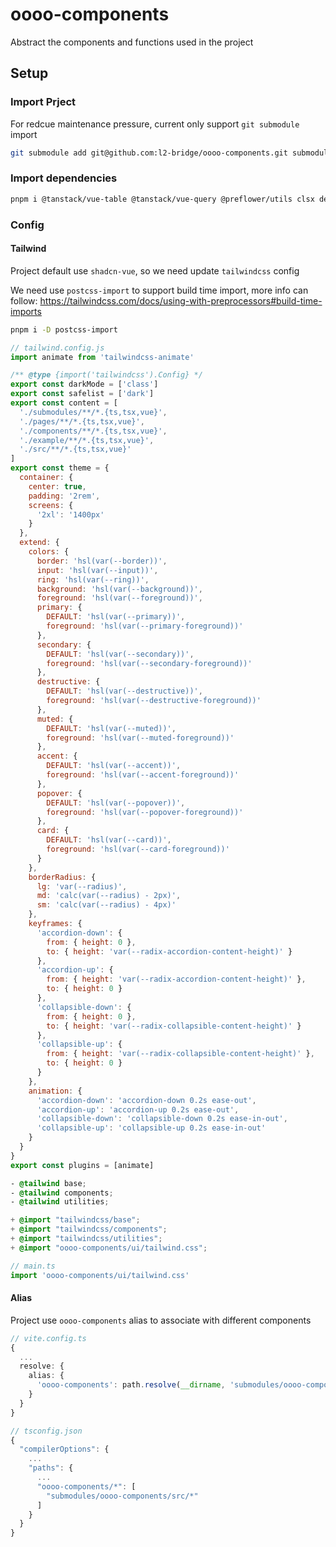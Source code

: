 # oooo-components
Abstract the components and functions used in the project

## Setup

### Import Prject
For redcue maintenance pressure, current only support `git submodule` import

```bash
git submodule add git@github.com:l2-bridge/oooo-components.git submodules/oooo-components
```

### Import dependencies
```bash
pnpm i @tanstack/vue-table @tanstack/vue-query @preflower/utils clsx decimal.js-light radix-vue tailwind-merge vee-validate
```

### Config

#### Tailwind
Project default use `shadcn-vue`, so we need update `tailwindcss` config

We need use `postcss-import` to support build time import, more info can follow: https://tailwindcss.com/docs/using-with-preprocessors#build-time-imports

```bash
pnpm i -D postcss-import
```

```js
// tailwind.config.js
import animate from 'tailwindcss-animate'

/** @type {import('tailwindcss').Config} */
export const darkMode = ['class']
export const safelist = ['dark']
export const content = [
  './submodules/**/*.{ts,tsx,vue}',
  './pages/**/*.{ts,tsx,vue}',
  './components/**/*.{ts,tsx,vue}',
  './example/**/*.{ts,tsx,vue}',
  './src/**/*.{ts,tsx,vue}'
]
export const theme = {
  container: {
    center: true,
    padding: '2rem',
    screens: {
      '2xl': '1400px'
    }
  },
  extend: {
    colors: {
      border: 'hsl(var(--border))',
      input: 'hsl(var(--input))',
      ring: 'hsl(var(--ring))',
      background: 'hsl(var(--background))',
      foreground: 'hsl(var(--foreground))',
      primary: {
        DEFAULT: 'hsl(var(--primary))',
        foreground: 'hsl(var(--primary-foreground))'
      },
      secondary: {
        DEFAULT: 'hsl(var(--secondary))',
        foreground: 'hsl(var(--secondary-foreground))'
      },
      destructive: {
        DEFAULT: 'hsl(var(--destructive))',
        foreground: 'hsl(var(--destructive-foreground))'
      },
      muted: {
        DEFAULT: 'hsl(var(--muted))',
        foreground: 'hsl(var(--muted-foreground))'
      },
      accent: {
        DEFAULT: 'hsl(var(--accent))',
        foreground: 'hsl(var(--accent-foreground))'
      },
      popover: {
        DEFAULT: 'hsl(var(--popover))',
        foreground: 'hsl(var(--popover-foreground))'
      },
      card: {
        DEFAULT: 'hsl(var(--card))',
        foreground: 'hsl(var(--card-foreground))'
      }
    },
    borderRadius: {
      lg: 'var(--radius)',
      md: 'calc(var(--radius) - 2px)',
      sm: 'calc(var(--radius) - 4px)'
    },
    keyframes: {
      'accordion-down': {
        from: { height: 0 },
        to: { height: 'var(--radix-accordion-content-height)' }
      },
      'accordion-up': {
        from: { height: 'var(--radix-accordion-content-height)' },
        to: { height: 0 }
      },
      'collapsible-down': {
        from: { height: 0 },
        to: { height: 'var(--radix-collapsible-content-height)' }
      },
      'collapsible-up': {
        from: { height: 'var(--radix-collapsible-content-height)' },
        to: { height: 0 }
      }
    },
    animation: {
      'accordion-down': 'accordion-down 0.2s ease-out',
      'accordion-up': 'accordion-up 0.2s ease-out',
      'collapsible-down': 'collapsible-down 0.2s ease-in-out',
      'collapsible-up': 'collapsible-up 0.2s ease-in-out'
    }
  }
}
export const plugins = [animate]
```

```css
- @tailwind base;
- @tailwind components;
- @tailwind utilities;

+ @import "tailwindcss/base";
+ @import "tailwindcss/components";
+ @import "tailwindcss/utilities";
+ @import "oooo-components/ui/tailwind.css";
```

```ts
// main.ts
import 'oooo-components/ui/tailwind.css'
```

#### Alias
Project use `oooo-components` alias to associate with different components

```ts
// vite.config.ts
{
  ...
  resolve: {
    alias: {
      'oooo-components': path.resolve(__dirname, 'submodules/oooo-components/src')
    }
  }
}
```

```ts
// tsconfig.json
{
  "compilerOptions": {
    ...
    "paths": {
      ...
      "oooo-components/*": [
        "submodules/oooo-components/src/*"
      ]
    }
  }
}
```
